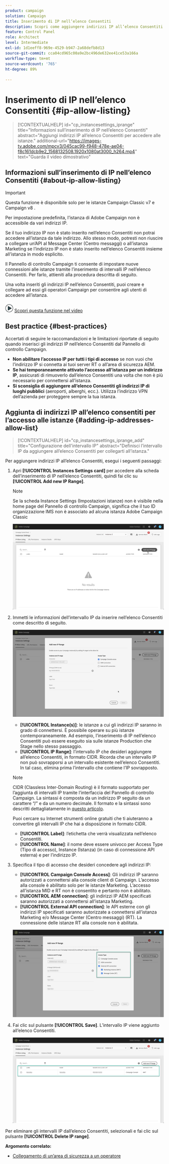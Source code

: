 ```yaml
---
product: campaign
solution: Campaign
title: Inserimento di IP nell’elenco Consentiti
description: Scopri come aggiungere indirizzi IP all’elenco Consentiti nel Pannello di controllo Campaign per accedere alle istanze
feature: Control Panel
role: Architect
level: Intermediate
exl-id: 1d1eeff8-969e-4529-b947-2a68defb8d13
source-git-commit: cca04cd965c00a9e2bc496de632ee41ce53a166a
workflow-type: tm+mt
source-wordcount: '765'
ht-degree: 89%

---
```


# Inserimento di IP nell’elenco Consentiti {#ip-allow-listing}

>[!CONTEXTUALHELP]
>id="cp_instancesettings_iprange"
>title="Informazioni sull’inserimento di IP nell’elenco Consentiti"
>abstract="Aggiungi indirizzi IP all’elenco Consentiti per accedere alle istanze."
>additional-url="https://images-tv.adobe.com/mpcv3/045cac99-f948-478e-ae04-f8c161dcb9e2_1568132508.1920x1080at3000_h264.mp4" text="Guarda il video dimostrativo"

## Informazioni sull’inserimento di IP nell’elenco Consentiti {#about-ip-allow-listing}

>[!IMPORTANT]
>
>Questa funzione è disponibile solo per le istanze Campaign Classic v7 e Campaign v8 .

Per impostazione predefinita, l’istanza di Adobe Campaign non è accessibile da vari indirizzi IP.

Se il tuo indirizzo IP non è stato inserito nell’elenco Consentiti non potrai accedere all’istanza da tale indirizzo. Allo stesso modo, potresti non riuscire a collegare un’API al Message Center (Centro messaggi) o all’istanza Marketing se l’indirizzo IP non è stato inserito nell’elenco Consentiti insieme all’istanza in modo esplicito.

Il Pannello di controllo Campaign ti consente di impostare nuove connessioni alle istanze tramite l’inserimento di intervalli IP nell’elenco Consentiti. Per farlo, attieniti alla procedura descritta di seguito.

Una volta inseriti gli indirizzi IP nell’elenco Consentiti, puoi creare e collegare ad essi gli operatori Campaign per consentire agli utenti di accedere all’istanza.

![](assets/do-not-localize/how-to-video.png) [Scopri questa funzione nel video](https://experienceleague.adobe.com/docs/campaign-classic-learn/control-panel/instance-settings/ip-allow-listing.html#instance-settings)

## Best practice {#best-practices}

Accertati di seguire le raccomandazioni e le limitazioni riportate di seguito quando inserisci gli indirizzi IP nell’elenco Consentiti dal Pannello di controllo Campaign.

* **Non abilitare l’accesso IP per tutti i tipi di accesso** se non vuoi che l’indirizzo IP si connetta ai tuoi server RT o all’area di sicurezza AEM.
* **Se hai temporaneamente attivato l’accesso all’istanza per un indirizzo IP**, assicurati di rimuoverlo dall’elenco Consentiti una volta che non è più necessario per connettersi all’istanza.
* **Si sconsiglia di aggiungere all’elenco Consentiti gli indirizzi IP di luoghi pubblici** (aeroporti, alberghi, ecc.). Utilizza l’indirizzo VPN dell’azienda per proteggere sempre la tua istanza.

## Aggiunta di indirizzi IP all’elenco consentiti per l’accesso alle istanze {#adding-ip-addresses-allow-list}

>[!CONTEXTUALHELP]
>id="cp_instancesettings_iprange_add"
>title="Configurazione dell&#39;intervallo IP"
>abstract="Definisci l’intervallo IP da aggiungere all’elenco Consentiti per collegarti all’istanza."

Per aggiungere indirizzi IP all’elenco Consentiti, esegui i seguenti passaggi:

1. Apri **[!UICONTROL Instances Settings card]** per accedere alla scheda dell’inserimento di IP nell’elenco Consentiti, quindi fai clic su **[!UICONTROL Add new IP Range]**.

   >[!NOTE]
   >
   >Se la scheda Instance Settings (Impostazioni istanze) non è visibile nella home page del Pannello di controllo Campaign, significa che il tuo ID organizzazione IMS non è associato ad alcuna istanza Adobe Campaign Classic

   ![](assets/ip_whitelist_list1.png)

1. Immetti le informazioni dell’intervallo IP da inserire nell’elenco Consentiti come descritto di seguito.

   ![](assets/ip_whitelist_add1.png)

   * **[!UICONTROL Instance(s)]**: le istanze a cui gli indirizzi IP saranno in grado di connettersi. È possibile operare su più istanze contemporaneamente. Ad esempio, l’inserimento di IP nell’elenco Consentiti può essere eseguito sia sulle istanze Production che Stage nello stesso passaggio.
   * **[!UICONTROL IP Range]**: l’intervallo IP che desideri aggiungere all’elenco Consentiti, in formato CIDR. Ricorda che un intervallo IP non può sovrapporsi a un intervallo esistente nell’elenco Consentiti. In tal caso, elimina prima l’intervallo che contiene l’IP sovrapposto.

   >[!NOTE]
   >
   >CIDR (Classless Inter-Domain Routing) è il formato supportato per l’aggiunta di intervalli IP tramite l’interfaccia del Pannello di controllo Campaign. La sintassi è composta da un indirizzo IP seguito da un carattere “/” e da un numero decimale. Il formato e la sintassi sono descritti dettagliatamente in [questo articolo](https://whatismyipaddress.com/cidr).
   >
   >Puoi cercare su Internet strumenti online gratuiti che ti aiuteranno a convertire gli intervalli IP che hai a disposizione in formato CIDR.

   * **[!UICONTROL Label]**: l’etichetta che verrà visualizzata nell’elenco Consentiti.
   * **[!UICONTROL Name]**: il nome deve essere univoco per Access Type (Tipo di accesso), Instance (Istanza) (in caso di connessione API esterna) e per l’indirizzo IP.


1. Specifica il tipo di accesso che desideri concedere agli indirizzi IP:

   * **[!UICONTROL Campaign Console Access]**: Gli indirizzi IP saranno autorizzati a connettersi alla console client di Campaign. L’accesso alla console è abilitato solo per le istanze Marketing. L’accesso all’istanza MID e RT non è consentito e pertanto non è abilitato.
   * **[!UICONTROL AEM connection]**: gli indirizzi IP AEM specificati saranno autorizzati a connettersi all’istanza Marketing.
   * **[!UICONTROL External API connection]**: le API esterne con gli indirizzi IP specificati saranno autorizzate a connettersi all’istanza Marketing e/o Message Center (Centro messaggi) (RT). La connessione delle istanze RT alla console non è abilitata.

   ![](assets/ip_whitelist_acesstype.png)

1. Fai clic sul pulsante **[!UICONTROL Save]**. L’intervallo IP viene aggiunto all’elenco Consentiti.

   ![](assets/ip_whitelist_added.png)

Per eliminare gli intervalli IP dall’elenco Consentiti, selezionali e fai clic sul pulsante **[!UICONTROL Delete IP range]**.

**Argomento correlato:**

* [Collegamento di un’area di sicurezza a un operatore](https://docs.adobe.com/content/help/it-IT/campaign-classic/using/installing-campaign-classic/additional-configurations/configuring-campaign-server.html#Linking_a_security_zone_to_an_operator)
